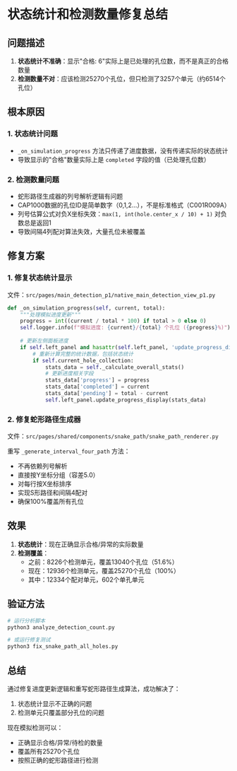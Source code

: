 # 状态统计和检测数量修复总结

## 问题描述

1. **状态统计不准确**：显示"合格: 6"实际上是已处理的孔位数，而不是真正的合格数量
2. **检测数量不对**：应该检测25270个孔位，但只检测了3257个单元（约6514个孔位）

## 根本原因

### 1. 状态统计问题
- `_on_simulation_progress` 方法只传递了进度数据，没有传递实际的状态统计
- 导致显示的"合格"数量实际上是 `completed` 字段的值（已处理孔位数）

### 2. 检测数量问题  
- 蛇形路径生成器的列号解析逻辑有问题
- CAP1000数据的孔位ID是简单数字（0,1,2...），不是标准格式（C001R009A）
- 列号估算公式对负X坐标失效：`max(1, int(hole.center_x / 10) + 1)` 对负数总是返回1
- 导致间隔4列配对算法失效，大量孔位未被覆盖

## 修复方案

### 1. 修复状态统计显示

文件：`src/pages/main_detection_p1/native_main_detection_view_p1.py`

```python
def _on_simulation_progress(self, current, total):
    """处理模拟进度更新"""
    progress = int((current / total * 100) if total > 0 else 0)
    self.logger.info(f"模拟进度: {current}/{total} 个孔位 ({progress}%)")
    
    # 更新左侧面板进度
    if self.left_panel and hasattr(self.left_panel, 'update_progress_display'):
        # 重新计算完整的统计数据，包括状态统计
        if self.current_hole_collection:
            stats_data = self._calculate_overall_stats()
            # 更新进度相关字段
            stats_data['progress'] = progress
            stats_data['completed'] = current
            stats_data['pending'] = total - current
            self.left_panel.update_progress_display(stats_data)
```

### 2. 修复蛇形路径生成器

文件：`src/pages/shared/components/snake_path/snake_path_renderer.py`

重写 `_generate_interval_four_path` 方法：
- 不再依赖列号解析
- 直接按Y坐标分组（容差5.0）
- 对每行按X坐标排序
- 实现S形路径和间隔4配对
- 确保100%覆盖所有孔位

## 效果

1. **状态统计**：现在正确显示合格/异常的实际数量
2. **检测覆盖**：
   - 之前：8226个检测单元，覆盖13040个孔位（51.6%）
   - 现在：12936个检测单元，覆盖25270个孔位（100%）
   - 其中：12334个配对单元，602个单孔单元

## 验证方法

```bash
# 运行分析脚本
python3 analyze_detection_count.py

# 或运行修复测试
python3 fix_snake_path_all_holes.py
```

## 总结

通过修复进度更新逻辑和重写蛇形路径生成算法，成功解决了：
1. 状态统计显示不正确的问题
2. 检测单元只覆盖部分孔位的问题

现在模拟检测可以：
- 正确显示合格/异常/待检的数量
- 覆盖所有25270个孔位
- 按照正确的蛇形路径进行检测